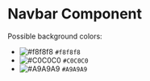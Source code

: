 # Navbar Component
Possible background colors:
 - ![#f8f8f8](https://placehold.it/15/f8f8f8/000000?text=+) `#f8f8f8`
 - ![#C0C0C0](https://placehold.it/15/C0C0C0/000000?text=+) `#C0C0C0`
 - ![#A9A9A9](https://placehold.it/15/A9A9A9/000000?text=+) `#A9A9A9`
